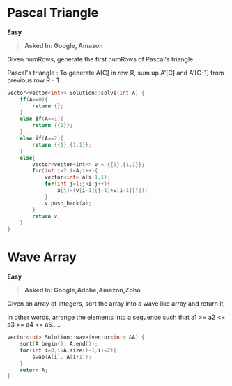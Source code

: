 # Pascal Triangle

**Easy**

> **Asked In: Google, Amazon**

Given numRows, generate the first numRows of Pascal's triangle.

Pascal's triangle : To generate A[C] in row R, sum up A'[C] and A'[C-1] from previous row R - 1.

```c++
vector<vector<int>> Solution::solve(int A) {
    if(A==0){
        return {};
    }
    else if(A==1){
        return {{1}};
    }
    else if(A==2){
        return {{1},{1,1}};
    }
    else{
        vector<vector<int>> v = {{1},{1,1}}; 
        for(int i=2;i<A;i++){
            vector<int> a(i+1,1);
            for(int j=1;j<i;j++){
                a[j]=(v[i-1][j-1]+v[i-1][j]);
            }
            v.push_back(a);
        }
        return v;
    }
}
```

# Wave Array
**Easy**

> **Asked In: Google,Adobe,Amazon,Zoho**

Given an array of integers,  sort the array into a wave like array and return it, 

In other words, arrange the elements into a sequence such that  a1 >= a2 <= a3 >= a4 <= a5.....

```c++
vector<int> Solution::wave(vector<int> &A) {
    sort(A.begin(), A.end());
    for(int i=0;i<A.size()-1;i+=2){
        swap(A[i], A[i+1]);
    }
    return A;
}
```
